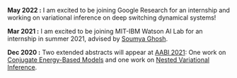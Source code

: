 **May 2022 :** I am excited to be joining Google Research for an internship and working on variational inference on deep switching dynamical systems!

**Mar 2021 :** I am excited to be joining MIT-IBM Watson AI Lab for an internship in summer 2021, advised by [Soumya Ghosh](http://soumyaghosh.com/).

**Dec 2020 :** Two extended abstracts will appear at [AABI 2021](http://approximateinference.org): One work on [Conjugate Energy-Based Models](https://openreview.net/forum?id=4k58RmAD02&noteId=OZ0M-w_wZ_P) and one work on [Nested Variational Inference](https://openreview.net/forum?id=tvxL1eqPl9Y).
